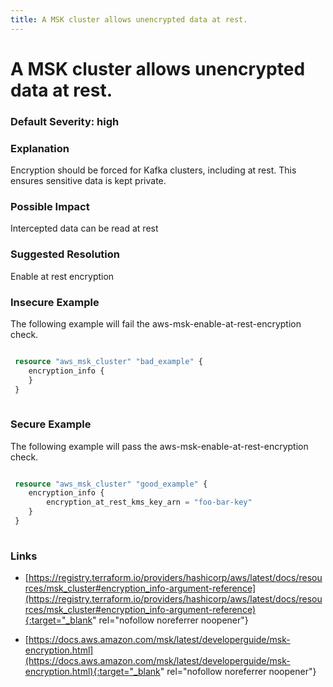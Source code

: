 ```yaml
---
title: A MSK cluster allows unencrypted data at rest.
---
```


# A MSK cluster allows unencrypted data at rest.

### Default Severity: <span class="severity high">high</span>

### Explanation

Encryption should be forced for Kafka clusters, including at rest. This ensures sensitive data is kept private.

### Possible Impact
Intercepted data can be read at rest

### Suggested Resolution
Enable at rest encryption


### Insecure Example

The following example will fail the aws-msk-enable-at-rest-encryption check.
```terraform

 resource "aws_msk_cluster" "bad_example" {
 	encryption_info {
 	}
 }
 
```



### Secure Example

The following example will pass the aws-msk-enable-at-rest-encryption check.
```terraform

 resource "aws_msk_cluster" "good_example" {
 	encryption_info {
		encryption_at_rest_kms_key_arn = "foo-bar-key"
 	}
 }
 
```



### Links


- [https://registry.terraform.io/providers/hashicorp/aws/latest/docs/resources/msk_cluster#encryption_info-argument-reference](https://registry.terraform.io/providers/hashicorp/aws/latest/docs/resources/msk_cluster#encryption_info-argument-reference){:target="_blank" rel="nofollow noreferrer noopener"}

- [https://docs.aws.amazon.com/msk/latest/developerguide/msk-encryption.html](https://docs.aws.amazon.com/msk/latest/developerguide/msk-encryption.html){:target="_blank" rel="nofollow noreferrer noopener"}



